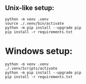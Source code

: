 ## Unix-like setup:

```
python -m venv .venv
source ./.venv/bin/activate
python -m pip install --upgrade pip
pip install -r requirements.txt
```

# Windows setup:

```
python -m venv .venv
./.venv/Scripts/activate
python -m pip install --upgrade pip
pip install -r requirements.txt
```
